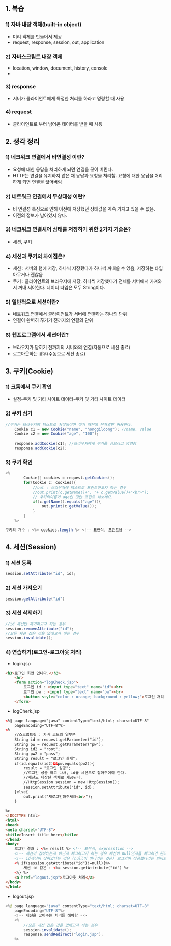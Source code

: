 ## 1. 복습

### 1) 자바 내장 객체(built-in object)

- 미리 객체를 만들어서 제공
- request, response, session, out, application

### 2) 자바스크립트 내장 객체

- location, window, document, history, console
- 

### 3) response

- 서버가 클라이언트에게 특정한 처리를 하라고 명령할 때 사용

### 4) request

- 클라이언트로 부터 넘어온 데이터를 받을 때 사용

## 2. 생각 정리

### 1) 네크워크 연결에서 비연결성 이란?

- 요청에 대한 응답을 처리하게 되면 연결을 끊어 버린다.
- HTTP는 연결을 유지하지 않은 채 응답과 요청을 처리함. 요청에 대한 응답을 처리하게 되면 연결을 끊어버림

### 2) 네트워크 연결에서 무상태성 이란?

- 비 연결성 특징으로 인해 이전에 저장했던 상태값을 계속 가지고 있을 수 없음.
- 이전의 정보가 남아있지 않다.

### 3) 네크워크 연결셰어 상태를 저장하기 위한 2가지 기술은?

- 세션, 쿠키

### 4) 세션과 쿠키의 차이점은?

- 세션 : 서버의 램에 저장, 하나씩 저장했다가 하나씩 꺼내쓸 수 있음, 저장하는 타입 아무거나 괜찮음
- 쿠키 : 클라이언트의 브라우저에 저장, 하나씩 저장했다가 전체를 서버에서 가져와서 꺼내 써야한다.
데이터 타입은 모두 String이다.

### 5) 일반적으로 세션이란?

- 네트워크 연결에서 클라이언트가 서버에 연결하는 하나의 단위
- 연결이 완벽히 끊기기 전까지의 연결의 단위

### 6) 웹프로그램에서 세션이란?

- 브라우저가 닫히기 전까지의 서버와의 연결(자동으로 세션 종료)
- 로그아웃하는 경우(수동으로 세션 종료)

## 3. 쿠키(Cookie)

### 1) 크롬에서 쿠키 확인

- 설정-쿠키 및 기타 사이트 데이터-쿠키 및 기타 사이트 데이터

### 2) 쿠키 심기

```java
//쿠키는 브라우저에 텍스트로 저장되어야 하기 때문에 문자열만 허용한다.
	Cookie c1 = new Cookie("name", "honggildong"); //name, value
	Cookie c2 = new Cookie("age", "100");
		
	response.addCookie(c1);	//브라우저에게 쿠키를 심으라고 명령함
	response.addCookie(c2);
```

### 3) 쿠키 확인

```java
<%
    	Cookie[] cookies = request.getCookies();
    	for(Cookie c: cookies){
    		//out : 브라우저에 텍스트로 프린트하고자 하는 경우
    		//out.print(c.getName()+", "+ c.getValue()+"<br>");
    		// 쿠키의이름이 age인 것만 프린트 해보세요.
    		if(c.getName().equals("age")){
		    	out.print(c.getValue());    			
    		}
    	}
    %>

쿠키의 개수 : <%= cookies.length %> <!-- 표현식, 프린트용 -->
```

## 4. 세션(Session)

### 1) 세션 등록

```java
session.setAttribute("id", id);
```

### 2) 세션 가져오기

```java
session.getAttribute("id")
```

### 3) 세션 삭제하기

```java
//id 세션만 제거하고자 하는 경우
session.removeAttribute("id");
//모든 세션 잡은 것을 없애고자 하는 경우
session.invalidate();
```

### 4) 연습하기(로그인-로그아웃 처리)

- login.jsp

```html
<h3>로그인 화면 입니다.</h3>
	<hr>
	<form action="logCheck.jsp">
		로그인 id : <input type="text" name="id"><br>
		로그인 pw : <input type="text" name="pw"><br>
		<button style="color : orange; background : yellow;">로그인 처리 요청</button>
	</form>
```

- logCherk.jsp

```html
<%@ page language="java" contentType="text/html; charset=UTF-8"
    pageEncoding="UTF-8"%>
<%
	//스크립트릿 : 자바 코드의 일부분
	String id = request.getParameter("id");
	String pw = request.getParameter("pw");
	String id2 = "root";
	String pw2 = "pass";
	String result = "로그인 실패";
	if(id.equals(id2)&&pw.equals(pw2)){
		result = "로그인 성공";
		//로그인 성공 하고 나서, id를 세션으로 잡아주어야 한다.
		//세션도 내장된 객체로 제공된다.
		//HttpSession session = new HttpSession();
		session.setAttribute("id", id);
	}else{
		out.print("재로그인해주세요<br>");		
	}
	
%>
<!DOCTYPE html>
<html>
<head>
<meta charset="UTF-8">
<title>Insert title here</title>
</head>
<body>
	로그인 결과 : <%= result %> <!-- 표현식, expresstion -->
	<!-- 세션이 잡혀있는지 아닌지 체크하고자 하는 경우 세션이 null인지를 체크하면 된다. -->
	<!-- id세션이 잡혀있다는 것은 (null이 아니라는 것은) 로그인이 성공했다라는 의미로 해석!!! -->
	<% if(session.getAttribute("id")!=null){%>
		세션 id 값은 : <%= session.getAttribute("id") %>
	<%} %>
	<a href="logout.jsp">로그아웃 처리</a>
</body>
</html>
```

- logout.jsp

```java
<%@ page language="java" contentType="text/html; charset=UTF-8"
    pageEncoding="UTF-8"%>
    <!-- 세션을 끊어주는 처리를 해야함 -->
    <% 
    	//모든 세션 잡은 것을 없애고자 하는 경우
    	session.invalidate();
    	response.sendRedirect("login.jsp");
    %>
```
